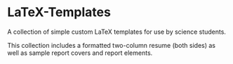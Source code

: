 # LaTeX-Templates

A collection of simple custom LaTeX templates for use by science students.

This collection includes a formatted two-column resume (both sides) as well as sample report covers and report elements.
